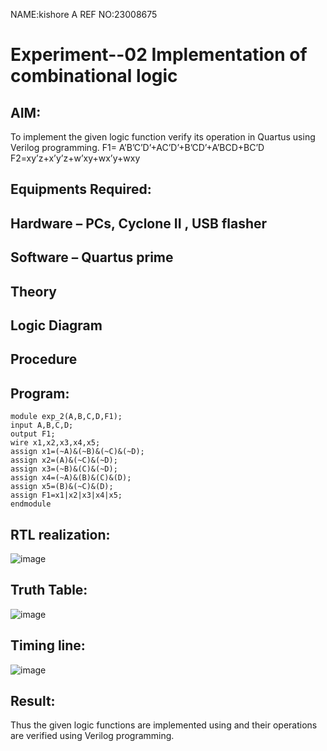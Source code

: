 NAME:kishore A
REF NO:23008675


# Experiment--02 Implementation of combinational logic


 
## AIM:
To implement the given logic function verify its operation in Quartus using Verilog programming.
 F1= A’B’C’D’+AC’D’+B’CD’+A’BCD+BC’D
F2=xy’z+x’y’z+w’xy+wx’y+wxy
 
 
 
## Equipments Required:
## Hardware – PCs, Cyclone II , USB flasher
## Software – Quartus prime


## Theory
 

## Logic Diagram
## Procedure
## Program:
```
module exp_2(A,B,C,D,F1);
input A,B,C,D;
output F1;
wire x1,x2,x3,x4,x5;
assign x1=(~A)&(~B)&(~C)&(~D);
assign x2=(A)&(~C)&(~D);
assign x3=(~B)&(C)&(~D);
assign x4=(~A)&(B)&(C)&(D);
assign x5=(B)&(~C)&(D);
assign F1=x1|x2|x3|x4|x5;
endmodule
```
## RTL realization:
![image](https://github.com/23006111/Experiment--02-Implementation-of-combinational-logic-/assets/145981696/c4156a49-8f22-4d99-81b6-6521f0970acd)
## Truth Table:
![image](https://github.com/23006111/Experiment--02-Implementation-of-combinational-logic-/assets/145981696/69ed9582-a61d-4bc2-94a2-0f614504a401)
## Timing line:
![image](https://github.com/23006111/Experiment--02-Implementation-of-combinational-logic-/assets/145981696/c0edea06-8204-4a21-bf7e-af5ecfbf4bec)


## Result:
Thus the given logic functions are implemented using  and their operations are verified using Verilog programming.
